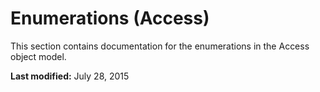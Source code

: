 
# Enumerations (Access)
This section contains documentation for the enumerations in the Access object model.

 **Last modified:** July 28, 2015


